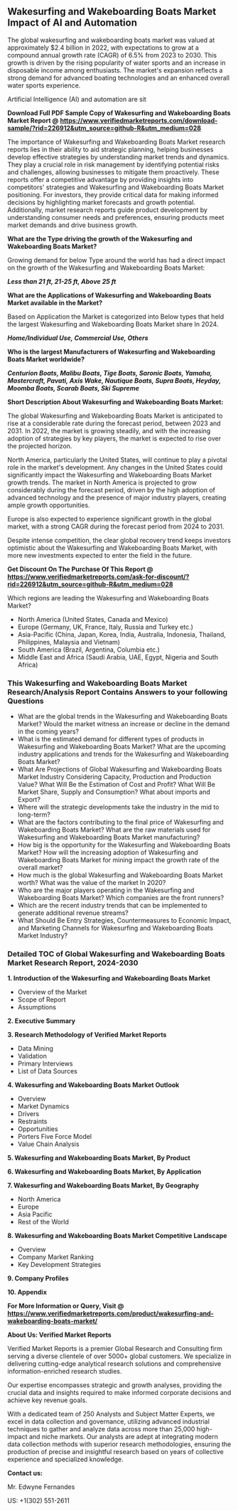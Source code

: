 <h2>Wakesurfing and Wakeboarding Boats Market Impact of AI and Automation</h2><p>The global wakesurfing and wakeboarding boats market was valued at approximately $2.4 billion in 2022, with expectations to grow at a compound annual growth rate (CAGR) of 6.5% from 2023 to 2030. This growth is driven by the rising popularity of water sports and an increase in disposable income among enthusiasts. The market's expansion reflects a strong demand for advanced boating technologies and an enhanced overall water sports experience.</p><p>Artificial Intelligence (AI) and automation are sit</p><p id="" class=""><strong>Download Full PDF Sample Copy of Wakesurfing and Wakeboarding Boats Market Report @ <a href="https://www.verifiedmarketreports.com/download-sample/?rid=226912&utm_source=github-R&utm_medium=028" target="_blank">https://www.verifiedmarketreports.com/download-sample/?rid=226912&utm_source=github-R&utm_medium=028</a></strong></p><p>The importance of&nbsp;Wakesurfing and Wakeboarding Boats Market research reports lies in their ability to aid strategic planning, helping businesses develop effective strategies by understanding market trends and dynamics. They play a crucial role in risk management by identifying potential risks and challenges, allowing businesses to mitigate them proactively. These reports offer a competitive advantage by providing insights into competitors' strategies and Wakesurfing and Wakeboarding Boats Market positioning. For investors, they provide critical data for making informed decisions by highlighting market forecasts and growth potential. Additionally, market research reports guide product development by understanding consumer needs and preferences, ensuring products meet market demands and drive business growth.</p><p><strong>What are the&nbsp;Type driving the growth of the Wakesurfing and Wakeboarding Boats Market?</strong></p><p id="" class="">Growing demand for below Type around the world has had a direct impact on the growth of the Wakesurfing and Wakeboarding Boats Market:</p><em><strong>Less than 21 ft, 21-25 ft, Above 25 ft</strong></em></p><strong>What are the&nbsp;Applications&nbsp;of Wakesurfing and Wakeboarding Boats Market available in the Market?</strong></p><p id="" class="">Based on Application the Market is categorized into Below types that held the largest Wakesurfing and Wakeboarding Boats Market share In 2024.</p><em><strong>Home/Individual Use, Commercial Use, Others</strong></em></p><strong>Who is the largest Manufacturers of Wakesurfing and Wakeboarding Boats Market worldwide?</strong></p><p><em><strong>Centurion Boats, Malibu Boats, Tige Boats, Saronic Boats, Yamaha, Mastercraft, Pavati, Axis Wake, Nautique Boats, Supra Boats, Heyday, Moomba Boats, Scarab Boats, Ski Supreme</strong></em></p><p id="" class=""><strong>Short Description About Wakesurfing and Wakeboarding Boats Market:</strong></p><p>The global Wakesurfing and Wakeboarding Boats Market is anticipated to rise at a considerable rate during the forecast period, between 2023 and 2031. In 2022, the market is growing steadily, and with the increasing adoption of strategies by key players, the market is expected to rise over the projected horizon.</p><p>North America, particularly the United States, will continue to play a pivotal role in the market's development. Any changes in the United States could significantly impact the Wakesurfing and Wakeboarding Boats Market growth trends. The market in North America is projected to grow considerably during the forecast period, driven by the high adoption of advanced technology and the presence of major industry players, creating ample growth opportunities.</p><p>Europe is also expected to experience significant growth in the global market, with a strong CAGR during the forecast period from 2024 to 2031.</p><p>Despite intense competition, the clear global recovery trend keeps investors optimistic about the Wakesurfing and Wakeboarding Boats Market, with more new investments expected to enter the field in the future.</p><p id="" class=""><strong>Get Discount On The Purchase Of This Report @ <a href="https://www.verifiedmarketreports.com/ask-for-discount/?rid=226912&utm_source=github-R&utm_medium=028" target="_blank">https://www.verifiedmarketreports.com/ask-for-discount/?rid=226912&utm_source=github-R&utm_medium=028</a></strong></p>Which regions are leading the Wakesurfing and Wakeboarding Boats Market?</p><ul><li>North America (United States, Canada and Mexico)</li><li>Europe (Germany, UK, France, Italy, Russia and Turkey etc.)</li><li>Asia-Pacific (China, Japan, Korea, India, Australia, Indonesia, Thailand, Philippines, Malaysia and Vietnam)</li><li>South America (Brazil, Argentina, Columbia etc.)</li><li>Middle East and Africa (Saudi Arabia, UAE, Egypt, Nigeria and South Africa)</li></ul><h3 id="" class="">This Wakesurfing and Wakeboarding Boats Market Research/Analysis Report Contains Answers to your following Questions</h3><ul><li>What are the global trends in the Wakesurfing and Wakeboarding Boats Market? Would the market witness an increase or decline in the demand in the coming years?</li><li>What is the estimated demand for different types of products in Wakesurfing and Wakeboarding Boats Market? What are the upcoming industry applications and trends for the Wakesurfing and Wakeboarding Boats Market?</li><li>What Are Projections of Global Wakesurfing and Wakeboarding Boats Market Industry Considering Capacity, Production and Production Value? What Will Be the Estimation of Cost and Profit? What Will Be Market Share, Supply and Consumption? What about imports and Export?</li><li>Where will the strategic developments take the industry in the mid to long-term?</li><li>What are the factors contributing to the final price of Wakesurfing and Wakeboarding Boats Market? What are the raw materials used for Wakesurfing and Wakeboarding Boats Market manufacturing?</li><li>How big is the opportunity for the Wakesurfing and Wakeboarding Boats Market? How will the increasing adoption of Wakesurfing and Wakeboarding Boats Market for mining impact the growth rate of the overall market?</li><li>How much is the global Wakesurfing and Wakeboarding Boats Market worth? What was the value of the market In 2020?</li><li>Who are the major players operating in the Wakesurfing and Wakeboarding Boats Market? Which companies are the front runners?</li><li>Which are the recent industry trends that can be implemented to generate additional revenue streams?</li><li>What Should Be Entry Strategies, Countermeasures to Economic Impact, and Marketing Channels for Wakesurfing and Wakeboarding Boats Market Industry?</li></ul><h3 id="" class="">Detailed TOC of Global Wakesurfing and Wakeboarding Boats Market Research Report, 2024-2030</h3><p id="" class=""><strong>1. Introduction of the Wakesurfing and Wakeboarding Boats Market</strong></p><ul><li>Overview of the Market</li><li>Scope of Report</li><li>Assumptions</li></ul><p id="" class=""><strong>2. Executive Summary</strong></p><p id="" class=""><strong>3. Research Methodology of Verified Market Reports</strong></p><ul><li>Data Mining</li><li>Validation</li><li>Primary Interviews</li><li>List of Data Sources</li></ul><p id="" class=""><strong>4. Wakesurfing and Wakeboarding Boats Market Outlook</strong></p><ul><li>Overview</li><li>Market Dynamics</li><li>Drivers</li><li>Restraints</li><li>Opportunities</li><li>Porters Five Force Model</li><li>Value Chain Analysis</li></ul><p id="" class=""><strong>5. Wakesurfing and Wakeboarding Boats Market, By Product</strong></p><p id="" class=""><strong>6. Wakesurfing and Wakeboarding Boats Market, By Application</strong></p><p id="" class=""><strong>7. Wakesurfing and Wakeboarding Boats Market, By Geography</strong></p><ul><li>North America</li><li>Europe</li><li>Asia Pacific</li><li>Rest of the World</li></ul><p id="" class=""><strong>8. Wakesurfing and Wakeboarding Boats Market Competitive Landscape</strong></p><ul><li>Overview</li><li>Company Market Ranking</li><li>Key Development Strategies</li></ul><p id="" class=""><strong>9. Company Profiles</strong></p><p id="" class=""><strong>10. Appendix</strong></p><p id="" class=""><strong>For More Information or Query, Visit @ <a href="https://www.verifiedmarketreports.com/product/wakesurfing-and-wakeboarding-boats-market/" target="_blank">https://www.verifiedmarketreports.com/product/wakesurfing-and-wakeboarding-boats-market/</a></strong></p><p id="" class=""><strong>About Us: Verified Market Reports</strong></p><p id="" class="">Verified Market Reports is a premier Global Research and Consulting firm serving a diverse clientele of over 5000+ global customers. We specialize in delivering cutting-edge analytical research solutions and comprehensive information-enriched research studies.</p><p id="" class="">Our expertise encompasses strategic and growth analyses, providing the crucial data and insights required to make informed corporate decisions and achieve key revenue goals.</p><p id="" class="">With a dedicated team of 250 Analysts and Subject Matter Experts, we excel in data collection and governance, utilizing advanced industrial techniques to gather and analyze data across more than 25,000 high-impact and niche markets. Our analysts are adept at integrating modern data collection methods with superior research methodologies, ensuring the production of precise and insightful research based on years of collective experience and specialized knowledge.</p><p id="" class=""><strong>Contact us:</strong></p><p id="" class="">Mr. Edwyne Fernandes</p><p id="" class="">US: +1(302) 551-2611</p>